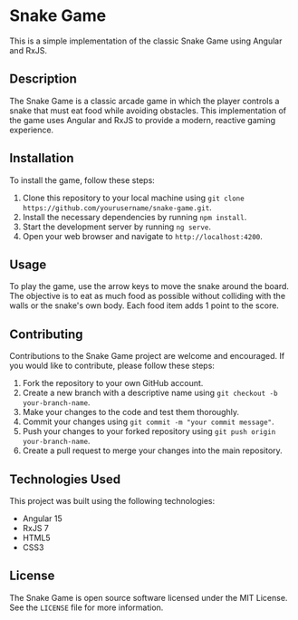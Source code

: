 # Snake Game

This is a simple implementation of the classic Snake Game using Angular and RxJS.

## Description

The Snake Game is a classic arcade game in which the player controls a snake that must eat food while avoiding obstacles. This implementation of the game uses Angular and RxJS to provide a modern, reactive gaming experience.

## Installation

To install the game, follow these steps:

1. Clone this repository to your local machine using `git clone https://github.com/yourusername/snake-game.git`.
2. Install the necessary dependencies by running `npm install`.
3. Start the development server by running `ng serve`.
4. Open your web browser and navigate to `http://localhost:4200`.

## Usage

To play the game, use the arrow keys to move the snake around the board. The objective is to eat as much food as possible without colliding with the walls or the snake's own body. Each food item adds 1 point to the score.

## Contributing

Contributions to the Snake Game project are welcome and encouraged. If you would like to contribute, please follow these steps:

1. Fork the repository to your own GitHub account.
2. Create a new branch with a descriptive name using `git checkout -b your-branch-name`.
3. Make your changes to the code and test them thoroughly.
4. Commit your changes using `git commit -m "your commit message"`.
5. Push your changes to your forked repository using `git push origin your-branch-name`.
6. Create a pull request to merge your changes into the main repository.

## Technologies Used

This project was built using the following technologies:

- Angular 15
- RxJS 7
- HTML5
- CSS3

## License

The Snake Game is open source software licensed under the MIT License. See the `LICENSE` file for more information.
